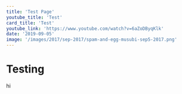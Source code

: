 ```yaml
---
title: 'Test Page'
youtube_title: 'Test'
card_title: 'Test'
youtube_link: 'https://www.youtube.com/watch?v=6aZoDByqKlk'
date: '2019-09-05'
image: '/images/2017/sep-2017/spam-and-egg-musubi-sep5-2017.png'
---
```


# Testing

hi